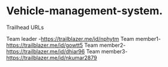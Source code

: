 # Vehicle-management-system.        
    
Trailhead URLs  
    
Team leader -https://trailblazer.me/id/nphytm
Team member1-https://trailblazer.me/id/gowtt5 
Team member2-https://trailblazer.me/id/dhiar96 
Team member3-https://trailblazer.me/id/nkumar2879
